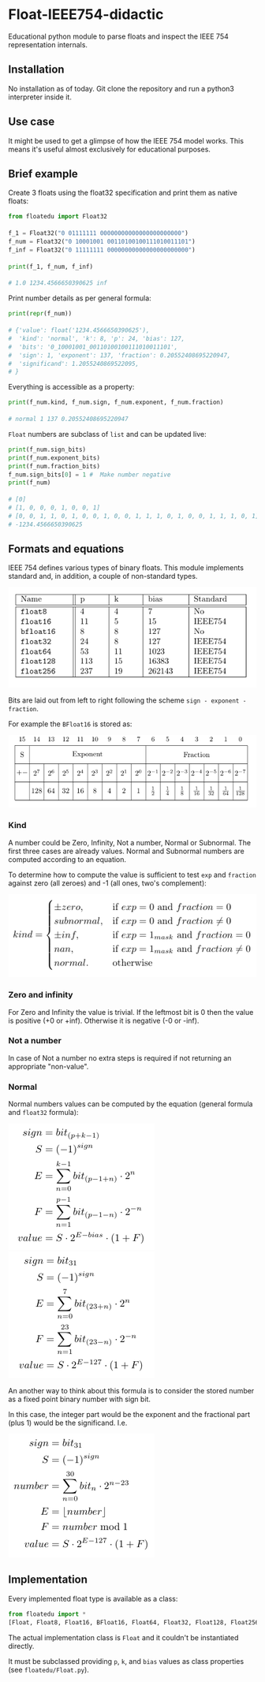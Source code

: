 # Float-IEEE754-didactic

Educational python module to parse floats and inspect the
IEEE 754 representation internals.

## Installation

No installation as of today.
Git clone the repository and run a python3 interpreter inside it. 

## Use case

It might be used to get a glimpse of how the IEEE 754 model works.
This means it's useful almost exclusively for educational
purposes.

## Brief example

Create 3 floats using the float32 specification and print them
as native floats:
```python
from floatedu import Float32

f_1 = Float32("0 01111111 00000000000000000000000")
f_num = Float32("0 10001001 00110100100111010011101")
f_inf = Float32("0 11111111 00000000000000000000000")

print(f_1, f_num, f_inf)

# 1.0 1234.4566650390625 inf
```

Print number details as per general formula:
```python
print(repr(f_num))

# {'value': float('1234.4566650390625'),
#  'kind': 'normal', 'k': 8, 'p': 24, 'bias': 127,
#  'bits': '0_10001001_00110100100111010011101',
#  'sign': 1, 'exponent': 137, 'fraction': 0.20552408695220947,
#  'significand': 1.2055240869522095,
# }
```

Everything is accessible as a property:
```python
print(f_num.kind, f_num.sign, f_num.exponent, f_num.fraction)

# normal 1 137 0.20552408695220947
```

`Float` numbers are subclass of `list` and can be updated live:
```python
print(f_num.sign_bits)
print(f_num.exponent_bits)
print(f_num.fraction_bits)
f_num.sign_bits[0] = 1 #  Make number negative
print(f_num)

# [0]
# [1, 0, 0, 0, 1, 0, 0, 1]
# [0, 0, 1, 1, 0, 1, 0, 0, 1, 0, 0, 1, 1, 1, 0, 1, 0, 0, 1, 1, 1, 0, 1]
# -1234.4566650390625
```

## Formats and equations

IEEE 754 defines various types of binary floats.
This module implements standard and, in addition, a couple of non-standard
types.

![IEEE 754 bits layouts](doc/img/tb_pk_bits.png "IEEE 754 bits layouts")

Bits are laid out from left to right following the scheme
`sign - exponent - fraction`.

For example the `BFloat16` is stored as:

![BFloat16 bits layout](doc/img/tb_bfloat16_bits.png "BFloat16 bits layout")

### Kind

A number could be Zero, Infinity, Not a number, Normal or Subnormal.
The first three cases are already values. Normal and Subnormal numbers
are computed according to an equation.

To determine how to compute the value is sufficient to test `exp` and `fraction`
against zero (all zeroes) and -1 (all ones, two's complement):

![Float type algorithm](doc/img/eq_float_type.png "Float type algorithm")

### Zero and infinity

For Zero and Infinity the value is trivial. If the leftmost bit is 0 then the 
value is positive (+0 or +inf). Otherwise it is negative (-0 or -inf).

### Not a number

In case of Not a number no extra steps is required if not returning an
appropriate "non-value".

### Normal
Normal numbers values can be computed by the equation (general formula and 
`float32` formula):

[eq_float_value]: doc/img/eq_float_value.png "General formula"
[eq_float32_value]: doc/img/eq_float32_value.png "float32 formula"
![General formula for floats][eq_float_value] ![Formula for float32][eq_float32_value]

An another way to think about this formula is to consider the stored
number as a fixed point binary number with sign bit.

In this case, the integer part would be the exponent and the fractional
part (plus 1) would be the significand. I.e.

![Float as fixed point binary](doc/img/eq_float_as_fp.png "Float as fixed point binary")

## Implementation

Every implemented float type is available as a class:
```python
from floatedu import *
[Float, Float8, Float16, BFloat16, Float64, Float32, Float128, Float256]
```

The actual implementation class is `Float` and it couldn't be instantiated
directly.

It must be subclassed providing `p`, `k`, and `bias` values as class
properties (see `floatedu/Float.py`).
